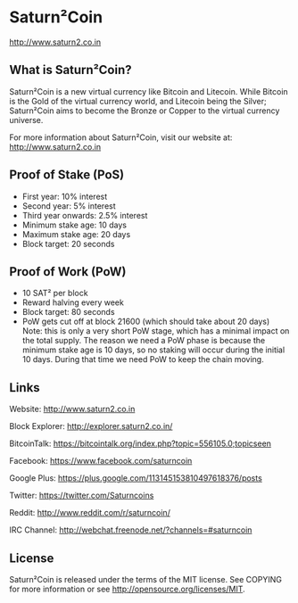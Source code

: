 Saturn²Coin
=====================================

http://www.saturn2.co.in

What is Saturn²Coin?
-------------------------------

Saturn²Coin is a new virtual currency like Bitcoin and Litecoin. While Bitcoin is the Gold of the virtual currency world, and Litecoin being the Silver; Saturn²Coin aims to become the Bronze or Copper to the virtual currency universe. 

For more information about Saturn²Coin, visit our website at: http://www.saturn2.co.in

Proof of Stake (PoS)
-------------------------------

- First year: 10% interest
- Second year: 5% interest
- Third year onwards: 2.5% interest
- Minimum stake age: 10 days
- Maximum stake age: 20 days
- Block target: 20 seconds

Proof of Work (PoW)
-------------------------------

- 10 SAT² per block
- Reward halving every week
- Block target: 80 seconds
- PoW gets cut off at block 21600 (which should take about 20 days)
  Note: this is only a very short PoW stage, which has a minimal impact on the total supply. The reason we need a PoW phase is because the minimum stake age is 10 days, so   no staking will occur during the initial 10 days. During that time we need PoW to keep the chain moving.
 
Links
-------------------------------
Website: http://www.saturn2.co.in

Block Explorer: http://explorer.saturn2.co.in/

BitcoinTalk: https://bitcointalk.org/index.php?topic=556105.0;topicseen

Facebook: https://www.facebook.com/saturncoin

Google Plus: https://plus.google.com/113145153810497618376/posts

Twitter: https://twitter.com/Saturncoins

Reddit: http://www.reddit.com/r/saturncoin/

IRC Channel: http://webchat.freenode.net/?channels=#saturncoin

License
-------------------------------

Saturn²Coin is released under the terms of the MIT license. See COPYING for more information or see http://opensource.org/licenses/MIT.